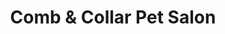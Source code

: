 ---
title: "Comb & Collar Pet Salon"
url: /parkville/comb-and-collar-pet-salon/
shop: pet grooming
---